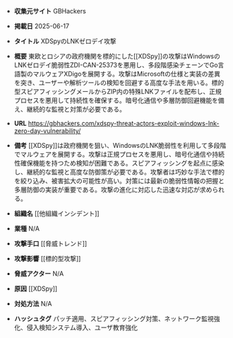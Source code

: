 - **収集元サイト**
GBHackers

- **掲載日**
2025-06-17

- **タイトル**
XDSpyのLNKゼロデイ攻撃

- **概要**
東欧とロシアの政府機関を標的にした[[XDSpy]]の攻撃はWindowsのLNKゼロデイ脆弱性ZDI-CAN-25373を悪用し、多段階感染チェーンでGo言語製のマルウェアXDigoを展開する。攻撃はMicrosoftの仕様と実装の差異を突き、ユーザーや解析ツールの検知を回避する高度な手法を用いる。標的型スピアフィッシングメールからZIP内の特殊LNKファイルを配布し、正規プロセスを悪用して持続性を確保する。暗号化通信や多層防御回避機能を備え、継続的な監視と対策が必要である。

- **URL**
https://gbhackers.com/xdspy-threat-actors-exploit-windows-lnk-zero-day-vulnerability/

- **備考**
[[XDSpy]]は政府機関を狙い、WindowsのLNK脆弱性を利用して多段階でマルウェアを展開する。攻撃は正規プロセスを悪用し、暗号化通信や持続性確保機能を持つため検知が困難である。スピアフィッシングを起点に感染し、継続的な監視と高度な防御策が必要である。攻撃者は巧妙な手法で標的を絞り込み、被害拡大の可能性が高い。対策には最新の脆弱性情報の把握と多層防御の実装が重要である。攻撃の進化に対応した迅速な対応が求められる。

- **組織名**
[[他組織インシデント]]

- **業種**
N/A

- **攻撃手口**
[[脅威トレンド]]

- **攻撃影響**
[[標的型攻撃]]

- **脅威アクター**
N/A

- **原因**
[[XDSpy]]

- **対処方法**
N/A

- **ハッシュタグ**
パッチ適用、スピアフィッシング対策、ネットワーク監視強化、侵入検知システム導入、ユーザ教育強化
